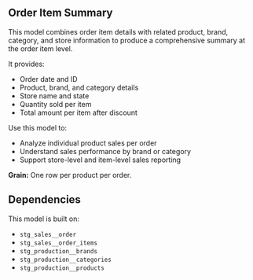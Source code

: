 ## Order Item Summary

This model combines order item details with related product, brand, category, and store information to produce a comprehensive summary at the order item level.

It provides:

- Order date and ID
- Product, brand, and category details
- Store name and state
- Quantity sold per item
- Total amount per item after discount

Use this model to:

- Analyze individual product sales per order
- Understand sales performance by brand or category
- Support store-level and item-level sales reporting

**Grain:** One row per product per order.

## Dependencies

This model is built on:

- `stg_sales__order`
- `stg_sales__order_items`
- `stg_production__brands`
- `stg_production__categories`
- `stg_production__products`
